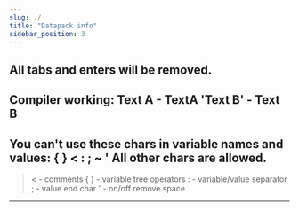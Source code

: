 ```yaml
---
slug: ./
title: "Datapack info"
sidebar_position: 3
---
```


All tabs and enters will be removed.
-------------------------------
Compiler working:
Text A - TextA
'Text B' - Text B
-------------------------------
You can't use these chars in variable names and values:
{ } < : ; ~ '
All other chars are allowed.
-------------------------------
> < - comments
{ } - variable tree operators
 :  - variable/value separator
 ;  - value end char
 '  - on/off remove space
-------------------------------
